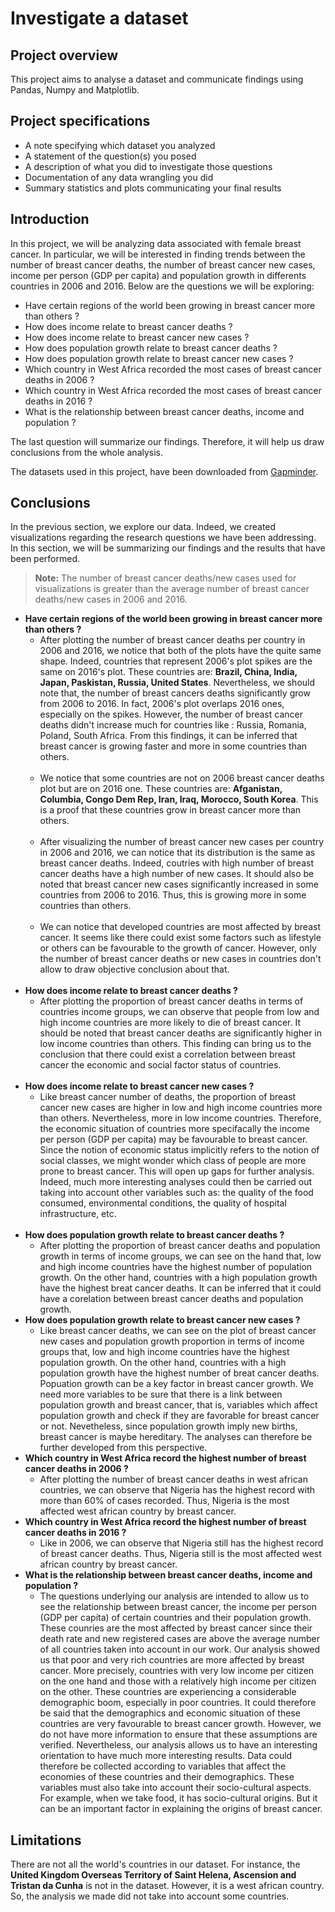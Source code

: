 # Investigate a dataset

## Project overview
This project aims to analyse a dataset and communicate findings using Pandas, Numpy and Matplotlib.

## Project specifications

- A note specifying which dataset you analyzed
- A statement of the question(s) you posed
- A description of what you did to investigate those questions
- Documentation of any data wrangling you did
- Summary statistics and plots communicating your final results

## Introduction
In this project, we will be analyzing data associated with female breast cancer. In particular, we will be interested in finding trends between the number of breast cancer deaths, the number of breast cancer new cases, income per person (GDP per capita) and population growth in differents countries in 2006 and 2016. Below are the questions we will be exploring: 

- Have certain regions of the world been growing in breast cancer more than others ?
- How does income relate to breast cancer deaths ?
- How does income relate to breast cancer new cases ?
- How does population growth relate to breast cancer deaths ?
- How does population growth relate to breast cancer new cases ?
- Which country in West Africa recorded the most cases of breast cancer deaths in 2006 ?
- Which country in West Africa recorded the most cases of breast cancer deaths in 2016 ?
- What is the relationship between breast cancer deaths, income and population ?

The last question will summarize our findings. Therefore, it will help us draw conclusions from the whole analysis.

The datasets used in this project, have been downloaded from [Gapminder](https://www.gapminder.org/data/). 

## Conclusions
In the previous section, we explore our data. Indeed, we created visualizations regarding the research questions we have been addressing. In this section, we will be summarizing our findings and the results that have been performed.

> **Note:** The number of breast cancer deaths/new cases used for visualizations is greater than the average number of breast cancer deaths/new cases in 2006 and 2016. 
>
* **Have certain regions of the world been growing in breast cancer more than others ?**
  * After plotting the number of breast cancer deaths per country in 2006 and 2016, we notice that both of the plots have the quite same shape. Indeed, countries that represent 2006's plot spikes are the same on 2016's plot. These countries are: **Brazil, China, India, Japan, Paskistan, Russia, United States**. Nevertheless, we should note that, the number of breast cancers deaths significantly grow from 2006 to 2016. In fact, 2006's plot overlaps 2016 ones, especially on the spikes. However, the number of breast cancer deaths didn't increase much for countries like : Russia, Romania, Poland, South Africa. From this findings, it can be inferred that breast cancer is growing faster and more in some countries than others. <br/> <br/>
  * We notice that some countries are not on 2006 breast cancer deaths plot but are on 2016 one. These countries are: **Afganistan, Columbia, Congo Dem Rep, Iran, Iraq, Morocco, South Korea**. This is a proof that these countries grow in breast cancer more than others. <br/> <br/>
  * After visualizing the number of breast cancer new cases per country in 2006 and 2016, we can notice that its distribution is the same as breast cancer deaths. Indeed, coutries with high number of breast cancer deaths have a high number of new cases. It should also be noted that breast cancer new cases significantly increased in some countries from 2006 to 2016. Thus, this is growing more in some  countries than others. <br/> <br/>
  * We can notice that developed countries are most affected by breast cancer. It seems like there could exist some factors such as lifestyle or others can be favourable  to the growth of cancer. However, only the number of breast cancer deaths or new cases in countries don't allow to draw objective conclusion about that. <br/> <br/>
* **How does income relate to breast cancer deaths ?**
  * After plotting the proportion of breast cancer deaths in terms of countries income groups, we can observe that people from low and high income countries are more likely to die of breast cancer. It should be noted that breast cancer deaths are significantly higher in low income countries than others. This finding can bring us to the conclusion that there could exist a correlation between breast cancer the economic and social factor status of countries.  <br/> <br/>
* **How does income relate to breast cancer new cases ?**
  * Like breast cancer number of deaths, the proportion of breast cancer new cases are higher in low and high income countries more than others. Nevertheless, more in low income countries. Therefore, the economic situation of countries more specifacally the income per person (GDP per capita) may be favourable to breast cancer. Since the notion of economic status implicitly refers to the notion of social classes, we might wonder which class of people are more prone to breast cancer. This will open up gaps for further analysis. Indeed, much more interesting analyses could then be carried out taking into account other variables such as: the quality of the food consumed, environmental conditions, the quality of hospital infrastructure, etc.  <br/> <br/>  
* **How does population growth relate to breast cancer deaths ?**
  * After plotting the proportion of breast cancer deaths and population growth in terms of income groups, we can see on the hand that, low and high income countries have the highest number of population growth. On the other hand, countries with a high population growth have the highest breat cancer deaths. It can be inferred that it could have a corelation between breast cancer deaths and population growth.
* **How does population growth relate to breast cancer new cases ?** 
    * Like breast cancer deaths, we can see on the plot of breast cancer new cases and population growth proportion in terms of income groups that, low and high income countries have the highest population growth. On the other hand, countries with a high population growth have the highest number of breat cancer deaths. Popuation growth can be a key factor in breast cancer growth. We need more variables to be sure that there is a link between population growth and breast cancer, that is, variables which affect population growth and check if they are favorable for breast cancer or not. Nevetheless, since population growth imply new births, breast cancer is maybe hereditary. The analyses can therefore be further developed from this perspective.
* **Which country in West Africa record the highest number of breast cancer deaths in 2006 ?**
   * After plotting the number of breast cancer deaths in west african countries, we can observe that Nigeria has the highest record with more than 60% of cases recorded. Thus, Nigeria is the most affected west african country by breast cancer. 
* **Which country in West Africa record the highest number of breast cancer deaths in 2016 ?**
   * Like in 2006, we can observe that Nigeria still has the highest record of breast cancer deaths. Thus, Nigeria still is the most affected west african country by breast cancer. 
* **What is the relationship between breast cancer deaths, income and population ?** 
    * The questions underlying our analysis are intended to allow us to see the relationship between breast cancer,  the income per person (GDP per capita) of certain countries and their population growth. These counries are the  most affected by breast cancer since their death rate and new registered cases are above the average number of all countries taken into account in our work.  Our analysis showed us that poor and very rich countries are more affected by breast cancer. More precisely, countries with very low income per citizen on the one hand and those with a relatively high income per citizen on the other. These countries are experiencing a considerable demographic boom, especially in poor countries. It could therefore be said that the demographics and economic situation of these countries are very favourable to breast cancer growth. However, we do not have more information to ensure that these assumptions are verified. Nevertheless, our analysis allows us to have an interesting orientation to have much more interesting results. Data could therefore be collected according to variables that affect the economies of these countries and their demographics. These variables must also take into account their socio-cultural aspects. For example, when we take food, it has socio-cultural origins. But it can be an important factor in explaining the origins of breast cancer. 

## Limitations
There are not all the world's countries in our dataset. For instance, the **United Kingdom Overseas Territory of Saint Helena, Ascension and Tristan da Cunha** is not in the dataset. However, it is a west african country. So, the analysis we made did not take into account some countries.
